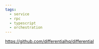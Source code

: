 ```yaml
---
tags:
  - service
  - rpc
  - typescript
  - orchestration
---
```

https://github.com/differentialhq/differential

